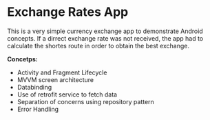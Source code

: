 # Exchange Rates App

This is a very simple currency exchange app to demonstrate Android concepts. If a dirrect exchange rate was not received, the app had to calculate the shortes route in order to obtain the best exchange.

**Concetps:**
- Activity and Fragment Lifecycle
- MVVM screen architecture
- Databinding
- Use of retrofit service to fetch data
- Separation of concerns using repository pattern
- Error Handling